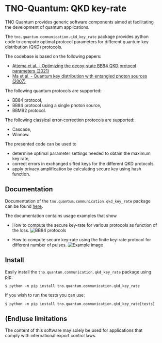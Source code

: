 # TNO-Quantum: QKD key-rate

TNO Quantum provides generic software components aimed at facilitating the development of quantum applications.

The `tno.quantum.communication.qkd_key_rate` package provides python code to compute optimal protocol parameters for different quantum key distribution (QKD) protocols.

The codebase is based on the following papers:

- [Attema et al. - Optimizing the decoy-state BB84 QKD protocol parameters (2021)](https://doi.org/10.1007/s11128-021-03078-0)
- [Ma et al. - Quantum key distribution with entangled photon sources (2007)](http://doi.org/10.1103/PhysRevA.76.012307)


The following quantum protocols are supported:

- BB84 protocol,
- BB84 protocol using a single photon source,
- BBM92 protocol.

The following classical error-correction protocols are supported:

- Cascade,
- Winnow.

The presented code can be used to

- determine optimal parameter settings needed to obtain the maximum key rate, 
- correct errors in exchanged sifted keys for the different QKD protocols,
- apply privacy amplification by calculating secure key using hash function. 


## Documentation

Documentation of the `tno.quantum.communication.qkd_key_rate` package can be found [here](https://tno-quantum.github.io/documentation/).

The documentation contains usage examples that show

- How to compute the secure key-rate for various protocols as function of the loss. 
![BB84 protocols](./images/example1.png)

- How to compute secure key-rate using the finite key-rate protocol for different number of pulses.
![Example image](./images/example2.png)


## Install

Easily install the `tno.quantum.communication.qkd_key_rate` package using pip:
```console
$ python -m pip install tno.quantum.communication.qkd_key_rate
```

If you wish to run the tests you can use:
```console
$ python -m pip install tno.quantum.communication.qkd_key_rate[tests]
```

## (End)use limitations
The content of this software may solely be used for applications that comply with international export control laws.